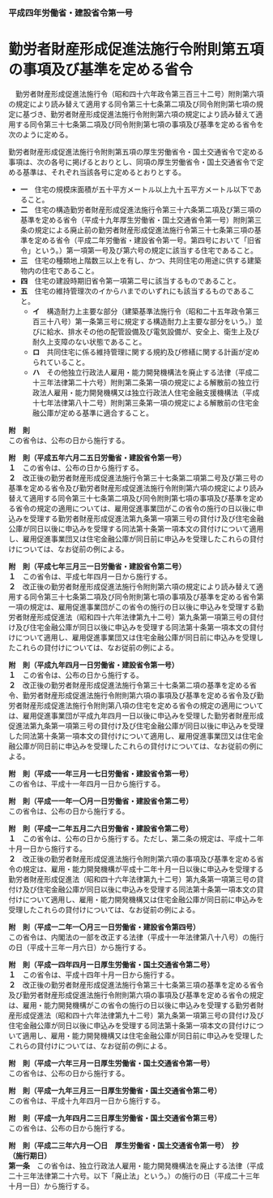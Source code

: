 ### 平成四年労働省・建設省令第一号  
# 勤労者財産形成促進法施行令附則第五項の事項及び基準を定める省令  
　勤労者財産形成促進法施行令（昭和四十六年政令第三百三十二号）附則第六項の規定により読み替えて適用する同令第三十七条第二項及び同令附則第七項の規定に基づき、勤労者財産形成促進法施行令附則第六項の規定により読み替えて適用する同令第三十七条第二項及び同令附則第七項の事項及び基準を定める省令を次のように定める。  
  
勤労者財産形成促進法施行令附則第五項の厚生労働省令・国土交通省令で定める事項は、次の各号に掲げるとおりとし、同項の厚生労働省令・国土交通省令で定める基準は、それぞれ当該各号に定めるとおりとする。  
* **一**　住宅の規模床面積が五十平方メートル以上九十五平方メートル以下であること。  
* **二**　住宅の構造勤労者財産形成促進法施行令第三十六条第二項及び第三項の基準を定める省令（平成十九年厚生労働省・国土交通省令第一号）附則第三条の規定による廃止前の勤労者財産形成促進法施行令第三十七条第三項の基準を定める省令（平成二年労働省・建設省令第一号。第四号において「旧省令」という。）第一項第一号及び第六号の規定に該当する住宅であること。  
* **三**　住宅の種類地上階数三以上を有し、かつ、共同住宅の用途に供する建築物内の住宅であること。  
* **四**　住宅の建設時期旧省令第一項第二号に該当するものであること。  
* **五**　住宅の維持管理次のイからハまでのいずれにも該当するものであること。  
	* **イ**　構造耐力上主要な部分（建築基準法施行令（昭和二十五年政令第三百三十八号）第一条第三号に規定する構造耐力上主要な部分をいう。）並びに給水、排水その他の配管設備及び電気設備が、安全上、衛生上及び耐久上支障のない状態であること。  
	* **ロ**　共同住宅に係る維持管理に関する規約及び修繕に関する計画が定められていること。  
	* **ハ**　その他独立行政法人雇用・能力開発機構法を廃止する法律（平成二十三年法律第二十六号）附則第二条第一項の規定による解散前の独立行政法人雇用・能力開発機構又は独立行政法人住宅金融支援機構法（平成十七年法律第八十二号）附則第三条第一項の規定による解散前の住宅金融公庫が定める基準に適合すること。  
  
**附　則**  
この省令は、公布の日から施行する。  
  
**附　則（平成五年六月二五日労働省・建設省令第一号）**  
**１**　この省令は、公布の日から施行する。  
**２**　改正後の勤労者財産形成促進法施行令第三十七条第二項第二号及び第三号の基準を定める省令及び勤労者財産形成促進法施行令附則第六項の規定により読み替えて適用する同令第三十七条第二項及び同令附則第七項の事項及び基準を定める省令の規定の適用については、雇用促進事業団がこの省令の施行の日以後に申込みを受理する勤労者財産形成促進法第九条第一項第三号の貸付け及び住宅金融公庫が同日以後に申込みを受理する同法第十条第一項本文の貸付けについて適用し、雇用促進事業団又は住宅金融公庫が同日前に申込みを受理したこれらの貸付けについては、なお従前の例による。  
  
**附　則（平成七年三月三一日労働省・建設省令第二号）**  
**１**　この省令は、平成七年四月一日から施行する。  
**２**　改正後の勤労者財産形成促進法施行令附則第六項の規定により読み替えて適用する同令第三十七条第二項及び同令附則第七項の事項及び基準を定める省令第一項の規定は、雇用促進事業団がこの省令の施行の日以後に申込みを受理する勤労者財産形成促進法（昭和四十六年法律第九十二号）第九条第一項第三号の貸付け及び住宅金融公庫が同日以後に申込みを受理する同法第十条第一項本文の貸付けについて適用し、雇用促進事業団又は住宅金融公庫が同日前に申込みを受理したこれらの貸付けについては、なお従前の例による。  
  
**附　則（平成九年四月一日労働省・建設省令第一号）**  
**１**　この省令は、公布の日から施行する。  
**２**　改正後の勤労者財産形成促進法施行令第三十七条第二項の基準を定める省令、勤労者財産形成促進法施行令附則第六項の事項及び基準を定める省令及び勤労者財産形成促進法施行令附則第八項の住宅を定める省令の規定の適用については、雇用促進事業団が平成九年四月一日以後に申込みを受理した勤労者財産形成促進法第九条第一項第三号の貸付け及び住宅金融公庫が同日以後に申込みを受理した同法第十条第一項本文の貸付けについて適用し、雇用促進事業団又は住宅金融公庫が同日前に申込みを受理したこれらの貸付けについては、なお従前の例による。  
  
**附　則（平成一一年三月一七日労働省・建設省令第一号）**  
この省令は、平成十一年四月一日から施行する。  
  
**附　則（平成一一年一〇月一日労働省・建設省令第二号）**  
この省令は、公布の日から施行する。  
  
**附　則（平成一二年五月二六日労働省・建設省令第二号）**  
**１**　この省令は、公布の日から施行する。ただし、第二条の規定は、平成十二年十月一日から施行する。  
**２**　改正後の勤労者財産形成促進法施行令附則第六項の事項及び基準を定める省令の規定は、雇用・能力開発機構が平成十二年十月一日以後に申込みを受理する勤労者財産形成促進法（昭和四十六年法律第九十二号）第九条第一項第三号の貸付け及び住宅金融公庫が同日以後に申込みを受理する同法第十条第一項本文の貸付けについて適用し、雇用・能力開発機構又は住宅金融公庫が同日前に申込みを受理したこれらの貸付けについては、なお従前の例による。  
  
**附　則（平成一二年一〇月三一日労働省・建設省令第四号）**  
この省令は、内閣法の一部を改正する法律（平成十一年法律第八十八号）の施行の日（平成十三年一月六日）から施行する。  
  
**附　則（平成一四年四月一日厚生労働省・国土交通省令第二号）**  
**１**　この省令は、平成十四年十月一日から施行する。  
**２**　改正後の勤労者財産形成促進法施行令第三十七条第三項の基準を定める省令及び勤労者財産形成促進法施行令附則第六項の事項及び基準を定める省令の規定は、雇用・能力開発機構がこの省令の施行の日以後に申込みを受理する勤労者財産形成促進法（昭和四十六年法律第九十二号）第九条第一項第三号の貸付け及び住宅金融公庫が同日以後に申込みを受理する同法第十条第一項本文の貸付けについて適用し、雇用・能力開発機構又は住宅金融公庫が同日前に申込みを受理したこれらの貸付けについては、なお従前の例による。  
  
**附　則（平成一六年三月一日厚生労働省・国土交通省令第一号）**  
この省令は、公布の日から施行する。  
  
**附　則（平成一九年三月三一日厚生労働省・国土交通省令第二号）**  
この省令は、平成十九年四月一日から施行する。  
  
**附　則（平成一九年四月二三日厚生労働省・国土交通省令第三号）**  
この省令は、公布の日から施行する。  
  
**附　則（平成二三年六月一〇日　厚生労働省・国土交通省令第一号）　抄**  
**（施行期日）**  
**第一条**　この省令は、独立行政法人雇用・能力開発機構法を廃止する法律（平成二十三年法律第二十六号。以下「廃止法」という。）の施行の日（平成二十三年十月一日）から施行する。  
  
